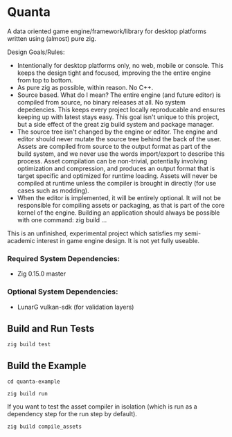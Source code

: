 # Quanta

A data oriented game engine/framework/library for desktop platforms written using (almost) pure zig.

Design Goals/Rules:
- Intentionally for desktop platforms only, no web, mobile or console. This keeps the design tight and focused,
improving the the entire engine from top to bottom.
- As pure zig as possible, within reason. No C++.
- Source based. What do I mean? The entire engine (and future editor) is compiled from source, no binary releases at all. No system depedencies.
This keeps every project locally reproducable and ensures keeping up with latest stays easy. This goal isn't unique to this project, 
but a side effect of the great zig build system and package manager.
- The source tree isn't changed by the engine or editor. The engine and editor should never mutate the source tree behind the back of the user. Assets are compiled from source to the output format as part of the build system, and we never use the words import/export to describe this process. Asset compilation can be 
non-trivial, potentially involving optimization and compression, and produces an output format that is target specific and optimized for runtime loading. Assets will never be compiled at runtime unless the compiler is brought in directly (for use cases such as modding).
- When the editor is implemented, it will be entirely optional. It will not be responsible for compiling assets or packaging, as that is part of the core kernel of the engine. Building an application should always be possible with one command: zig build ...    

This is an unfinished, experimental project which satisfies my semi-academic
interest in game engine design. It is not yet fully useable.

### Required System Dependencies:

- Zig 0.15.0 master

### Optional System Dependencies:

- LunarG vulkan-sdk (for validation layers)

## Build and Run Tests

`zig build test`

## Build the Example

`cd quanta-example`

`zig build run`

If you want to test the asset compiler in isolation (which is run as a
dependency step for the run step by default).

`zig build compile_assets`
